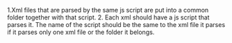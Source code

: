 1.Xml files that are parsed by the same js script are put into a common folder together with that script.
2. Each xml should have a js script that parses it. The name of the script should be the same to the xml file it parses if it parses only one xml file or the folder it belongs.
